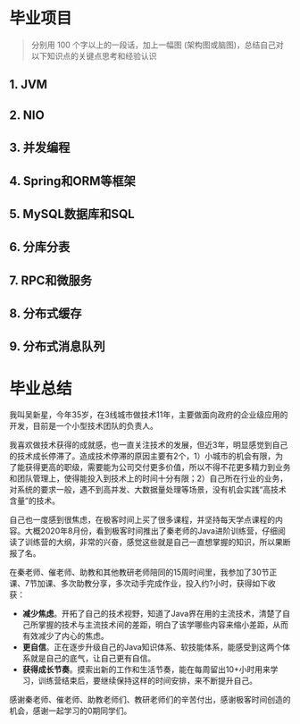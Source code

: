# 毕业项目

> 分别用 100 个字以上的一段话，加上一幅图 (架构图或脑图)，总结自己对以下知识点的关键点思考和经验认识

## 1. JVM

## 2. NIO

## 3. 并发编程

## 4. Spring和ORM等框架

## 5. MySQL数据库和SQL

## 6. 分库分表

## 7. RPC和微服务

## 8. 分布式缓存

## 9. 分布式消息队列


# 毕业总结

我叫吴新星，今年35岁，在3线城市做技术11年，主要做面向政府的企业级应用的开发，目前是一个小型技术团队的负责人。

我喜欢做技术获得的成就感，也一直关注技术的发展，但近3年，明显感觉到自己的技术成长停滞了。造成技术停滞的原因主要有2个，1）小城市的机会有限，为了能获得更高的职级，需要能为公司交付更多价值，所以不得不花更多精力到业务和团队管理上，使得能投入到技术上的时间十分有限；2）自己所在行业的业务，对系统的要求一般，遇不到高并发、大数据量处理等场景，没有机会实践“高技术含量”的技术。

自己也一度感到很焦虑，在极客时间上买了很多课程，并坚持每天学点课程的内容。大概2020年8月份，看到极客时间推出了秦老师的Java进阶训练营，仔细阅读了训练营的大纲，非常的兴奋，感觉这些就是自己一直想掌握的知识，所以果断报了名。

在秦老师、催老师、助教和其他教研老师陪同的15周时间里，我参加了30节正课、7节加课、多次助教分享，多次动手完成作业，投入约?小时，获得如下收获：

- **减少焦虑**。开拓了自己的技术视野，知道了Java界在用的主流技术，清楚了自己所掌握的技术与主流技术间的差距，明白了该学哪些内容来缩小差距，从而有效减少了内心的焦虑。
- **更自信**。正在逐步升级自己的Java知识体系、软技能体系，能感受到这两个体系就是自己的底气，让自己更有自信。
- **获得成长节奏**。摸索出新的工作和生活节奏，能在每周留出10+小时用来学习，训练营结束后，要继续保持这样的时间安排，来不断提升自己。

感谢秦老师、催老师、助教老师们、教研老师们的辛苦付出，感谢极客时间创造的机会，感谢一起学习的0期同学们。


